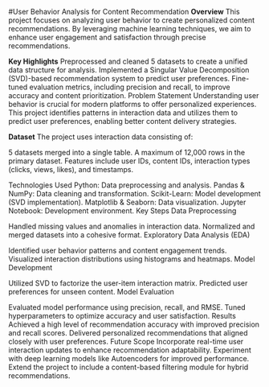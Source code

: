 #User Behavior Analysis for Content Recommendation
**Overview**
This project focuses on analyzing user behavior to create personalized content recommendations. By leveraging machine learning techniques, we aim to enhance user engagement and satisfaction through precise recommendations.

**Key Highlights**
Preprocessed and cleaned 5 datasets to create a unified data structure for analysis.
Implemented a Singular Value Decomposition (SVD)-based recommendation system to predict user preferences.
Fine-tuned evaluation metrics, including precision and recall, to improve accuracy and content prioritization.
Problem Statement
Understanding user behavior is crucial for modern platforms to offer personalized experiences. This project identifies patterns in interaction data and utilizes them to predict user preferences, enabling better content delivery strategies.

**Dataset**
The project uses interaction data consisting of:

5 datasets merged into a single table.
A maximum of 12,000 rows in the primary dataset.
Features include user IDs, content IDs, interaction types (clicks, views, likes), and timestamps.

Technologies Used
Python: Data preprocessing and analysis.
Pandas & NumPy: Data cleaning and transformation.
Scikit-Learn: Model development (SVD implementation).
Matplotlib & Seaborn: Data visualization.
Jupyter Notebook: Development environment.
Key Steps
Data Preprocessing

Handled missing values and anomalies in interaction data.
Normalized and merged datasets into a cohesive format.
Exploratory Data Analysis (EDA)

Identified user behavior patterns and content engagement trends.
Visualized interaction distributions using histograms and heatmaps.
Model Development

Utilized SVD to factorize the user-item interaction matrix.
Predicted user preferences for unseen content.
Model Evaluation

Evaluated model performance using precision, recall, and RMSE.
Tuned hyperparameters to optimize accuracy and user satisfaction.
Results
Achieved a high level of recommendation accuracy with improved precision and recall scores.
Delivered personalized recommendations that aligned closely with user preferences.
Future Scope
Incorporate real-time user interaction updates to enhance recommendation adaptability.
Experiment with deep learning models like Autoencoders for improved performance.
Extend the project to include a content-based filtering module for hybrid recommendations.
